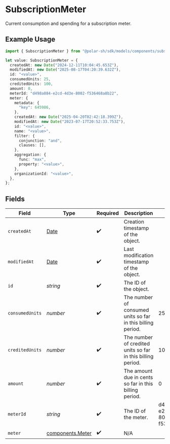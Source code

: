 # SubscriptionMeter

Current consumption and spending for a subscription meter.

## Example Usage

```typescript
import { SubscriptionMeter } from "@polar-sh/sdk/models/components/subscriptionmeter.js";

let value: SubscriptionMeter = {
  createdAt: new Date("2024-12-11T10:04:45.653Z"),
  modifiedAt: new Date("2025-08-17T04:20:39.632Z"),
  id: "<value>",
  consumedUnits: 25,
  creditedUnits: 100,
  amount: 0,
  meterId: "d498a884-e2cd-4d3e-8002-f536468a8b22",
  meter: {
    metadata: {
      "key": 645986,
    },
    createdAt: new Date("2025-04-20T02:42:18.399Z"),
    modifiedAt: new Date("2023-07-17T20:52:33.753Z"),
    id: "<value>",
    name: "<value>",
    filter: {
      conjunction: "and",
      clauses: [],
    },
    aggregation: {
      func: "max",
      property: "<value>",
    },
    organizationId: "<value>",
  },
};
```

## Fields

| Field                                                                                         | Type                                                                                          | Required                                                                                      | Description                                                                                   | Example                                                                                       |
| --------------------------------------------------------------------------------------------- | --------------------------------------------------------------------------------------------- | --------------------------------------------------------------------------------------------- | --------------------------------------------------------------------------------------------- | --------------------------------------------------------------------------------------------- |
| `createdAt`                                                                                   | [Date](https://developer.mozilla.org/en-US/docs/Web/JavaScript/Reference/Global_Objects/Date) | :heavy_check_mark:                                                                            | Creation timestamp of the object.                                                             |                                                                                               |
| `modifiedAt`                                                                                  | [Date](https://developer.mozilla.org/en-US/docs/Web/JavaScript/Reference/Global_Objects/Date) | :heavy_check_mark:                                                                            | Last modification timestamp of the object.                                                    |                                                                                               |
| `id`                                                                                          | *string*                                                                                      | :heavy_check_mark:                                                                            | The ID of the object.                                                                         |                                                                                               |
| `consumedUnits`                                                                               | *number*                                                                                      | :heavy_check_mark:                                                                            | The number of consumed units so far in this billing period.                                   | 25                                                                                            |
| `creditedUnits`                                                                               | *number*                                                                                      | :heavy_check_mark:                                                                            | The number of credited units so far in this billing period.                                   | 100                                                                                           |
| `amount`                                                                                      | *number*                                                                                      | :heavy_check_mark:                                                                            | The amount due in cents so far in this billing period.                                        | 0                                                                                             |
| `meterId`                                                                                     | *string*                                                                                      | :heavy_check_mark:                                                                            | The ID of the meter.                                                                          | d498a884-e2cd-4d3e-8002-f536468a8b22                                                          |
| `meter`                                                                                       | [components.Meter](../../models/components/meter.md)                                          | :heavy_check_mark:                                                                            | N/A                                                                                           |                                                                                               |